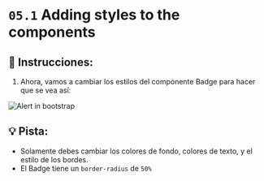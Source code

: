 # `05.1` Adding styles to the components

## 📝 Instrucciones:

1. Ahora, vamos a cambiar los estilos del componente Badge para hacer que se vea así:

![Alert in bootstrap](../../.learn/assets/05.1-1.png?raw=true)

## 💡 Pista:

+ Solamente debes cambiar los colores de fondo, colores de texto, y el estilo de los bordes.
+ El Badge tiene un `border-radius` de `50%`
